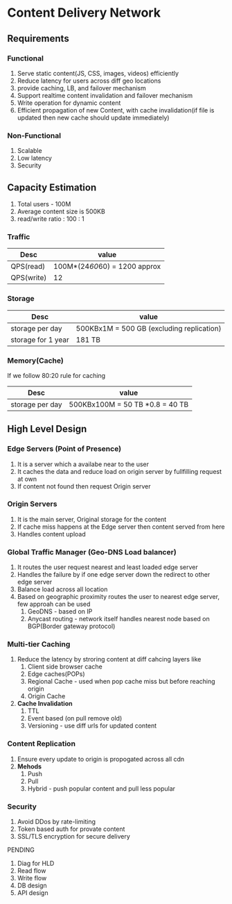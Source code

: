 # Content Delivery Network

## Requirements

### Functional

1. Serve static content(JS, CSS, images, videos) efficiently
2. Reduce latency for users across diff geo locations
3. provide caching, LB, and failover mechanism
4. Support realtime content invalidation and failover mechanism
5. Write operation for dynamic content
6. Efficient propagation of new Content, with cache invalidation(if file is updated then new cache should update immediately)

### Non-Functional

1. Scalable
2. Low latency
3. Security

## Capacity Estimation

1. Total users - 100M
2. Average content size is 500KB
3. read/write ratio : 100 : 1

### Traffic

| Desc       | value                          |
| ---------- | ------------------------------ |
| QPS(read)  | 100M\*(24*60*60) = 1200 approx |
| QPS(write) | 12                             |

### Storage

| Desc               | value                                     |
| ------------------ | ----------------------------------------- |
| storage per day    | 500KBx1M = 500 GB (excluding replication) |
| storage for 1 year | 181 TB                                    |

### Memory(Cache)

If we follow 80:20 rule for caching

| Desc            | value                            |
| --------------- | -------------------------------- |
| storage per day | 500KBx100M = 50 TB \*0.8 = 40 TB |

## High Level Design

### Edge Servers (Point of Presence)

1. It is a server which a availabe near to the user
2. It caches the data and reduce load on origin server by fullfilling request at own
3. If content not found then request Origin server

### Origin Servers

1. It is the main server, Original storage for the content
2. If cache miss happens at the Edge server then content served from here
3. Handles content upload

### Global Traffic Manager (Geo-DNS Load balancer)

1. It routes the user request nearest and least loaded edge server
2. Handles the failure by if one edge server down the redirect to other edge server
3. Balance load across all location
4. Based on geographic proximity routes the user to nearest edge server, few approah can be used
   1. GeoDNS - based on IP
   2. Anycast routing - network itself handles nearest node based on BGP(Border gateway protocol)

### Multi-tier Caching

1. Reduce the latency by stroring content at diff cahcing layers like
   1. Client side browser cache
   2. Edge caches(POPs)
   3. Regional Cache - used when pop cache miss but before reaching origin
   4. Origin Cache
2. **Cache Invalidation**
   1. TTL
   2. Event based (on pull remove old)
   3. Versioning - use diff urls for updated content

### Content Replication

1. Ensure every update to origin is propogated across all cdn
2. **Mehods**
   1. Push
   2. Pull
   3. Hybrid - push popular content and pull less popular

### Security

1. Avoid DDos by rate-limiting
2. Token based auth for provate content
3. SSL/TLS encryption for secure delivery

PENDING

1. Diag for HLD
2. Read flow
3. Write flow
4. DB design
5. API design
